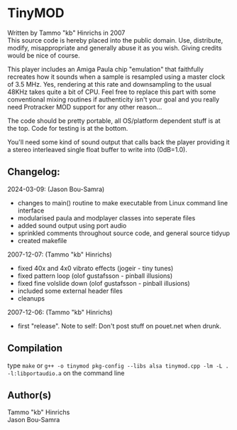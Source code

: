 # TinyMOD
Written by Tammo "kb" Hinrichs in 2007<br>
This source code is hereby placed into the public domain. Use, distribute,
modify, misappropriate and generally abuse it as you wish. Giving credits
would be nice of course.</p>

<p>This player includes an Amiga Paula chip "emulation" that faithfully recreates
how it sounds when a sample is resampled using a master clock of 3.5 MHz. Yes,
rendering at this rate and downsampling to the usual 48KHz takes quite a bit
of CPU. Feel free to replace this part with some conventional mixing routines
if authenticity isn't your goal and you really need Protracker MOD support
for any other reason...</p>

<p>The code should be pretty portable, all OS/platform dependent stuff is
at the top. Code for testing is at the bottom.</p>

<p>You'll need some kind of sound output that calls back the player providing
it a stereo interleaved single float buffer to write into (0dB=1.0).</p>

## Changelog:

2024-03-09: (Jason Bou-Samra)
* changes to main() routine to make executable from Linux command line interface
* modularised paula and modplayer classes into seperate files
* added sound output using port audio
* sprinkled comments throughout source code, and general source tidyup
* created makefile

2007-12-07: (Tammo "kb" Hinrichs)
* fixed 40x and 4x0 vibrato effects (jogeir - tiny tunes)
* fixed pattern loop (olof gustafsson - pinball illusions)
* fixed fine volslide down (olof gustafsson - pinball illusions)
* included some external header files
* cleanups

2007-12-06: (Tammo "kb" Hinrichs)
* first "release". Note to self: Don't post stuff on pouet.net when drunk.

## Compilation
type `make` or `g++ -o tinymod pkg-config --libs alsa tinymod.cpp -lm -L . -l:libportaudio.a` on the command line

## Author(s)
Tammo "kb" Hinrichs<br>
Jason Bou-Samra
